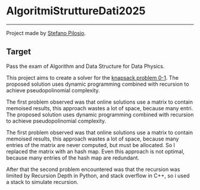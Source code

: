 # AlgoritmiStruttureDati2025
---

Project made by [Stefano Pilosio](stefano.pilosio@studenti.unimi.it).

## Target

Pass the exam of Algorithm and Data Structure for Data Physics.

This project aims to create a solver for the [knapsack problem 0-1](https://en.wikipedia.org/wiki/Knapsack_problem).
The proposed solution uses dynamic programming combined with recursion to achieve pseudopolinomial complexity.

The first problem observed was that online solutions use a matrix to contain memoised results, this approach wastes a lot of space, because many entri.
The proposed solution uses dynamic programming combined with recursion to achieve pseudopolinomial complexity.

The first problem observed was that online solutions use a matrix to contain memoised results, this approach wastes a lot of space, because many entries of the matrix are never computed, but must be allocated.
So I replaced the matrix with an hash map. Even this approach is not optimal, because many entries of the hash map are redundant.

After that the second problem encountered was that the recursion was limited by Recursion Depth in Python, and stack overflow in C++, so i used a stack to simulate recursion.

